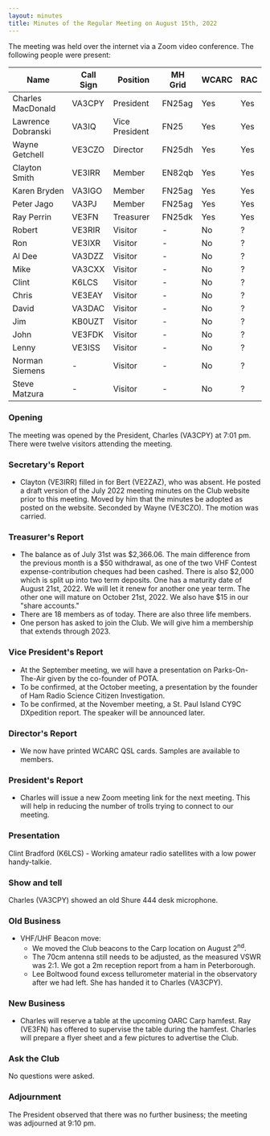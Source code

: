 ```yaml
---
layout: minutes
title: Minutes of the Regular Meeting on August 15th, 2022
---
```

The meeting was held over the internet via a Zoom video conference.
The following people were present:

| Name                   | Call Sign  | Position         | MH Grid | WCARC | RAC |
|------------------------|------------|------------------|---------|-------|-----|
| Charles MacDonald      | VA3CPY     | President        | FN25ag  | Yes   | Yes |
| Lawrence Dobranski     | VA3IQ      | Vice President   | FN25    | Yes   | Yes |
| Wayne Getchell         | VE3CZO     | Director         | FN25dh  | Yes   | Yes |
| Clayton Smith          | VE3IRR     | Member           | EN82qb  | Yes   | Yes |
| Karen Bryden           | VA3IGO     | Member           | FN25ag  | Yes   | Yes |
| Peter Jago             | VA3PJ      | Member           | FN25ag  | Yes   | Yes |
| Ray Perrin             | VE3FN      | Treasurer        | FN25dk  | Yes   | Yes |
| Robert                 | VE3RIR     | Visitor          |   -     | No    |  ?  |
| Ron                    | VE3IXR     | Visitor          |   -     | No    |  ?  |
| Al Dee                 | VA3DZZ     | Visitor          |   -     | No    |  ?  |
| Mike                   | VA3CXX     | Visitor          |   -     | No    |  ?  |
| Clint                  | K6LCS      | Visitor          |   -     | No    |  ?  |
| Chris                  | VE3EAY     | Visitor          |   -     | No    |  ?  |
| David                  | VA3DAC     | Visitor          |   -     | No    |  ?  |
| Jim                    | KB0UZT     | Visitor          |   -     | No    |  ?  |
| John                   | VE3FDK     | Visitor          |   -     | No    |  ?  |
| Lenny                  | VE3ISS     | Visitor          |   -     | No    |  ?  |
| Norman Siemens         |   -        | Visitor          |   -     | No    |  ?  |
| Steve Matzura          |   -        | Visitor          |   -     | No    |  ?  |


### Opening
The meeting was opened by the President, Charles (VA3CPY) at 7:01 pm.
There were twelve visitors attending the meeting.

### Secretary's Report
- Clayton (VE3IRR) filled in for Bert (VE2ZAZ), who was absent. He posted a draft version of the July 2022 meeting minutes on the Club website prior to this meeting. Moved by him that the minutes be adopted as posted on the website. Seconded by Wayne (VE3CZO). The motion was carried.

### Treasurer's Report
- The balance as of July 31st was $2,366.06. The main difference from the previous month is a $50 withdrawal, as one of the two VHF Contest expense-contribution cheques had been cashed. There is also $2,000 which is split up into two term deposits. One has a maturity date of August 21st, 2022. We will let it renew for another one year term. The other one will mature on October 21st, 2022. We also have $15 in our "share accounts."
- There are 18 members as of today. There are also three life members.
- One person has asked to join the Club. We will give him a membership that extends through 2023.

### Vice President's Report
- At the September meeting, we will have a presentation on Parks-On-The-Air given by the co-founder of POTA.
- To be confirmed, at the October meeting, a presentation by the founder of Ham Radio Science Citizen Investigation.
- To be confirmed, at the November meeting, a St. Paul Island CY9C DXpedition report. The speaker will be announced later.

### Director's Report
- We now have printed WCARC QSL cards. Samples are available to members.

### President's Report
- Charles will issue a new Zoom meeting link for the next meeting. This will help in reducing the number of trolls trying to connect to our meeting.

### Presentation
Clint Bradford (K6LCS) - Working amateur radio satellites with a low power handy-talkie.

### Show and tell
Charles (VA3CPY) showed an old Shure 444 desk microphone.

### Old Business
- VHF/UHF Beacon move:
   - We moved the Club beacons to the Carp location on August 2<sup>nd</sup>.
   - The 70cm antenna still needs to be adjusted, as the measured VSWR was 2:1. We got a 2m reception report from a ham in Peterborough.
   - Lee Boltwood found excess tellurometer material in the observatory after we had left. She has handed it to Charles (VA3CPY).

### New Business
- Charles will reserve a table at the upcoming OARC Carp hamfest. Ray (VE3FN) has offered to supervise the table during the hamfest. Charles will prepare a flyer sheet and a few pictures to advertise the Club.

### Ask the Club
No questions were asked.

### Adjournment
The President observed that there was no further business; the meeting was adjourned at 9:10 pm.
